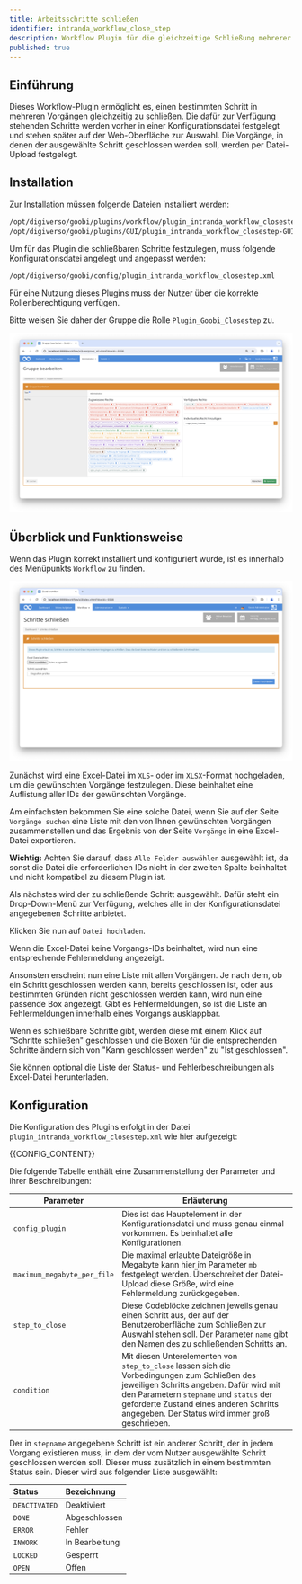```yaml
---
title: Arbeitsschritte schließen
identifier: intranda_workflow_close_step
description: Workflow Plugin für die gleichzeitige Schließung mehrerer Schritte
published: true
---
```


## Einführung
Dieses Workflow-Plugin ermöglicht es, einen bestimmten Schritt in mehreren Vorgängen gleichzeitig zu schließen. Die dafür zur Verfügung stehenden Schritte werden vorher in einer Konfigurationsdatei festgelegt und stehen später auf der Web-Oberfläche zur Auswahl. Die Vorgänge, in denen der ausgewählte Schritt geschlossen werden soll, werden per Datei-Upload festgelegt. 

## Installation
Zur Installation müssen folgende Dateien installiert werden:

```bash
/opt/digiverso/goobi/plugins/workflow/plugin_intranda_workflow_closestep.jar
/opt/digiverso/goobi/plugins/GUI/plugin_intranda_workflow_closestep-GUI.jar
```

Um für das Plugin die schließbaren Schritte festzulegen, muss folgende Konfigurationsdatei angelegt und angepasst werden:

```bash
/opt/digiverso/goobi/config/plugin_intranda_workflow_closestep.xml
```

Für eine Nutzung dieses Plugins muss der Nutzer über die korrekte Rollenberechtigung verfügen.

Bitte weisen Sie daher der Gruppe die Rolle `Plugin_Goobi_Closestep` zu.

![Korrekt zugewiesene Rolle](screen1_de.png)

## Überblick und Funktionsweise
Wenn das Plugin korrekt installiert und konfiguriert wurde, ist es innerhalb des Menüpunkts `Workflow` zu finden.

![Nutzeroberfläche des Plugins](screen2_de.png)

Zunächst wird eine Excel-Datei im `XLS`- oder im `XLSX`-Format hochgeladen, um die gewünschten Vorgänge festzulegen. Diese beinhaltet eine Auflistung aller IDs der gewünschten Vorgänge.

Am einfachsten bekommen Sie eine solche Datei, wenn Sie auf der Seite `Vorgänge suchen` eine Liste mit den von Ihnen gewünschten Vorgängen zusammenstellen und das Ergebnis von der Seite `Vorgänge` in eine Excel-Datei exportieren.

**Wichtig:** Achten Sie darauf, dass `Alle Felder auswählen` ausgewählt ist, da sonst die Datei die erforderlichen IDs nicht in der zweiten Spalte beinhaltet und nicht kompatibel zu diesem Plugin ist.

Als nächstes wird der zu schließende Schritt ausgewählt. Dafür steht ein Drop-Down-Menü zur Verfügung, welches alle in der Konfigurationsdatei angegebenen Schritte anbietet.

Klicken Sie nun auf `Datei hochladen`.

Wenn die Excel-Datei keine Vorgangs-IDs beinhaltet, wird nun eine entsprechende Fehlermeldung angezeigt.

Ansonsten erscheint nun eine Liste mit allen Vorgängen. Je nach dem, ob ein Schritt geschlossen werden kann, bereits geschlossen ist, oder aus bestimmten Gründen nicht geschlossen werden kann, wird nun eine passende Box angezeigt. Gibt es Fehlermeldungen, so ist die Liste an Fehlermeldungen innerhalb eines Vorgangs ausklappbar.

Wenn es schließbare Schritte gibt, werden diese mit einem Klick auf "Schritte schließen" geschlossen und die Boxen für die entsprechenden Schritte ändern sich von "Kann geschlossen werden" zu "Ist geschlossen".

Sie können optional die Liste der Status- und Fehlerbeschreibungen als Excel-Datei herunterladen.


## Konfiguration
Die Konfiguration des Plugins erfolgt in der Datei `plugin_intranda_workflow_closestep.xml` wie hier aufgezeigt:

{{CONFIG_CONTENT}}

Die folgende Tabelle enthält eine Zusammenstellung der Parameter und ihrer Beschreibungen:

Parameter               | Erläuterung
------------------------|------------------------------------
| `config_plugin` | Dies ist das Hauptelement in der Konfigurationsdatei und muss genau einmal vorkommen. Es beinhaltet alle Konfigurationen. |
| `maximum_megabyte_per_file` | Die maximal erlaubte Dateigröße in Megabyte kann hier im Parameter `mb` festgelegt werden. Überschreitet der Datei-Upload diese Größe, wird eine Fehlermeldung zurückgegeben. |
| `step_to_close` | Diese Codeblöcke zeichnen jeweils genau einen Schritt aus, der auf der Benutzeroberfläche zum Schließen zur Auswahl stehen soll. Der Parameter `name` gibt den Namen des zu schließenden Schritts an. |
| `condition` | Mit diesen Unterelementen von `step_to_close` lassen sich die Vorbedingungen zum Schließen des jeweiligen Schritts angeben. Dafür wird mit den Parametern `stepname` und `status` der geforderte Zustand eines anderen Schritts angegeben. Der Status wird immer groß geschrieben. |

Der in `stepname` angegebene Schritt ist ein anderer Schritt, der in jedem Vorgang existieren muss, in dem der vom Nutzer ausgewählte Schritt geschlossen werden soll. Dieser muss zusätzlich in einem bestimmten Status sein. Dieser wird aus folgender Liste ausgewählt:

| Status | Bezeichnung |
| :--- | :--- |
| `DEACTIVATED` | Deaktiviert |
| `DONE` | Abgeschlossen |
| `ERROR` | Fehler |
| `INWORK` | In Bearbeitung |
| `LOCKED` | Gesperrt |
| `OPEN` | Offen |